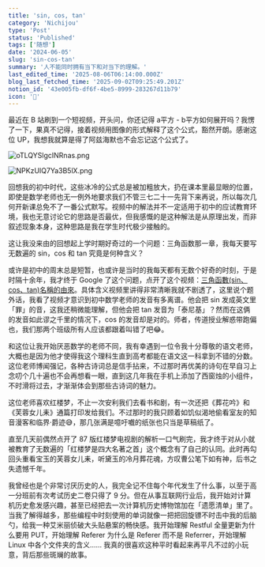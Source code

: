 ```yaml
---
title: 'sin, cos, tan'
category: 'Nichijou'
type: 'Post'
status: 'Published'
tags: ['随想']
date: '2024-06-05'
slug: 'sin-cos-tan'
summary: '人不能同时拥有当下和对当下的理解。'
last_edited_time: '2025-08-06T06:14:00.000Z'
blog_last_fetched_time: '2025-09-02T09:25:49.201Z'
notion_id: '43e005fb-df6f-4be5-8999-283267d11b79'
icon: '📐'
---
```


最近在 B 站刷到一个短视频，开头问，你还记得 a平方 - b平方如何展开吗？我愣了一下，果真不记得，接着视频用图像的形式解释了这个公式，豁然开朗。感谢这位 UP，我想我就算是得了阿兹海默也不会忘记这个公式了。

![oTLQYSlgcINRnas.png](https://cdn.sa.net/2024/06/05/oTLQYSlgcINRnas.png)

![NPKzUIQ7Ya3B5lX.png](https://cdn.sa.net/2024/06/05/NPKzUIQ7Ya3B5lX.png)

回想我的初中时代，这些冰冷的公式总是被加粗放大，扔在课本里最显眼的位置，即使是数学老师也无一例外地要求我们不管三七二十一先背下来再说，所以每次几何开新课总免不了一番公式默写。视频中的解法并不一定适用于初中的应试教育环境，我也无意讨论它的思路是否最优，但我感慨的是这种解法是从原理出发，而非叙述现象本身，这种思路是我在学生时代极少接触的。

这让我没来由的回想起上学时期好奇过的一个问题：三角函数那一章，我每天要写无数遍的 sin，cos 和 tan 究竟是何种含义？

或许是初中的周末总是短暂，也或许是当时的我每天都有无数个好奇的时刻，于是时隔十余年，我才终于 Google 了这个问题，点开了这个视频：[三角函數(sin、cos、tan)名稱的由來](https://www.youtube.com/watch?v=hHUoe3QaEPc)。具体含义视频里讲得非常清晰我就不剧透了，这里说个题外话，我看了视频才意识到初中数学老师的发音有多离谱。他会把 sin 发成英文里「罪」的音，这我还稍微能理解，但他会把 tan 发音为「泰尼基」？然而在这俩的发音如此谬之千里的情况下，cos 的发音却是对的。师者，传道授业解惑带跑偏也，我们那两个班级所有人应该都跟着叫错了吧😂。

和这位让我开始厌恶数学的老师不同，我有幸遇到一位令我十分尊敬的语文老师，大概也是因为他才使得我这个理科生直到高考都能在语文这一科拿到不错的分数。这位老师博闻强记，各种古诗词总是信手拈来，不过那时再优美的诗句在早自习上念叨个几十遍也不会再想看一眼，直到这几年我在手机上添加了西窗烛的小组件，不时滑将过去，才渐渐体会到那些古诗词的魅力。

这位老师喜欢红楼梦，不止一次安利我们去看书和剧，有一次还把《葬花吟》和《芙蓉女儿耒》通篇打印发给我们。不过那时的我只顾着如饥似渴地偷看室友的知音漫客和临界·爵迹😅，那几张满是噫吁嚱的纸张也只当是草稿纸了。

直至几天前偶然点开了 87 版红楼梦电视剧的解析一口气刷完，我才终于对从小就被教育了无数遍的「红楼梦是四大名著之首」这个概念有了自己的认同。此时再勾回头重看宝玉的芙蓉女儿耒，听黛玉的冷月葬花魂，方叹曹公笔下如有神，后书之失遗憾千年。

我曾经也是个非常讨厌历史的人，我完全记不住每个年代发生了什么事，以至于高一分班前有次考试历史二卷只得了 9 分。但在从事互联网行业后，我开始对计算机历史愈发感兴趣，甚至已经把去一次计算机历史博物馆加在「遗愿清单」里了。当我了解得越多，那些编程中时刻使用的单词就像一把把回旋镖不时击中我的后脑勺，给我一种艾米丽侦破大头贴悬案的畅快感。我开始理解 Restful 全量更新为什么要用 PUT，开始理解 Referer 为什么是 Referer 而不是 Referrer，开始理解 Linux 中各个文件夹的含义…… 我真的很喜欢这种平时看起来再平凡不过的小玩意，背后那些斑斓的故事。
